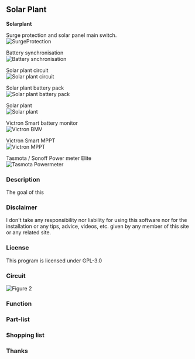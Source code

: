 
## Solar Plant
   **Solarplant**

   Surge protection and solar panel main switch.  
   ![SurgeProtection](images/SurgeProtection.png "Surge protection")

   Battery synchronisation  
   ![Battery snchronisation](images/BatterySync.png "Battery synchronisation")

   Solar plant circuit  
   ![Solar plant circuit](images/SolarPlantCircuit.png "Solar plant circuit")

   Solar plant battery pack  
   ![Solar plant battery pack](images/BatteryPack.png "Solar plant battery pack")

   Solar plant  
   ![Solar plant](images/SolarPlant.png "Solar plant")

   Victron Smart battery monitor  
   ![Victron BMV](images/SmartBMV.png "Smart BMV")

   Victron Smart MPPT  
   ![Victron MPPT](images/SmartSolar.png "Smart MPPT")

   Tasmota / Sonoff Power meter Elite  
   ![Tasmota Powermeter](images/TasmotaElite.png "Powermeter")

### Description
   The goal of this  

### Disclaimer
   I don't take any responsibility nor liability for using this software nor for the 
   installation or any tips, advice, videos, etc. given by any member of this site or any related site.

### License
   This program is licensed under GPL-3.0

### Circuit
   ![Figure 2](images/Circuit.png "Figure 2")

### Function

### Part-list

### Shopping list

### Thanks
